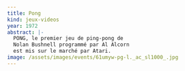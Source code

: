 ```yaml
---
title: Pong
kind: jeux-videos
year: 1972
abstract: |-
  PONG, le premier jeu de ping-pong de
  Nolan Bushnell programmé par Al Alcorn
  est mis sur le marché par Atari.
image: /assets/images/events/61umyw-pg-l._ac_sl1000_.jpg
---
```

